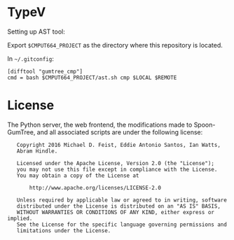# TypeV

Setting up AST tool:

Export `$CMPUT664_PROJECT` as the directory where this repository is
located.

In `~/.gitconfig`:

    [difftool "gumtree_cmp"]
    cmd = bash $CMPUT664_PROJECT/ast.sh cmp $LOCAL $REMOTE

# License

The Python server, the web frontend, the modifications made to
Spoon-GumTree, and all associated scripts are under the following
license:

       Copyright 2016 Michael D. Feist, Eddie Antonio Santos, Ian Watts,
       Abram Hindle.

       Licensed under the Apache License, Version 2.0 (the "License");
       you may not use this file except in compliance with the License.
       You may obtain a copy of the License at

           http://www.apache.org/licenses/LICENSE-2.0

       Unless required by applicable law or agreed to in writing, software
       distributed under the License is distributed on an "AS IS" BASIS,
       WITHOUT WARRANTIES OR CONDITIONS OF ANY KIND, either express or implied.
       See the License for the specific language governing permissions and
       limitations under the License.
